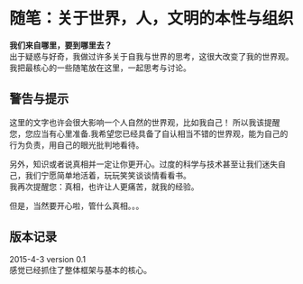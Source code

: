 随笔：关于世界，人，文明的本性与组织
========

__我们来自哪里，要到哪里去？__  
出于疑惑与好奇，我做过许多关于自我与世界的思考，这很大改变了我的世界观。  
我把最核心的一些随笔放在这里，一起思考与讨论。

警告与提示
----------
这里的文字也许会很大影响一个人自然的世界观，比如我自己！
所以我该提醒您，您应当有心里准备.我希望您已经具备了自认相当不错的世界观，能为自己的行为负责，用自己的眼光批判地看待。  

另外，知识或者说真相并一定让你更开心。过度的科学与技术甚至让我们迷失自己，我们宁愿简单地活着，玩玩笑笑谈谈情看看书。  
我再次提醒您：真相，也许让人更痛苦，就我的经验。  

但是，当然要开心啦，管什么真相。。。

版本记录
------------
2015-4-3 version 0.1  
感觉已经抓住了整体框架与基本的核心。


